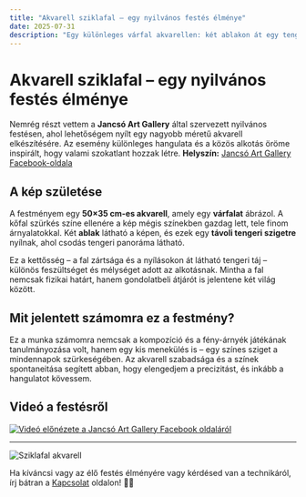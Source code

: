 ```yaml
---
title: "Akvarell sziklafal – egy nyilvános festés élménye"
date: 2025-07-31
description: "Egy különleges várfal akvarellen: két ablakon át egy tengeri szigetre nyíló kilátás. A festmény a Jancsó Art Gallery nyilvános festésén készült."
---
```


# Akvarell sziklafal – egy nyilvános festés élménye

Nemrég részt vettem a **Jancsó Art Gallery** által szervezett nyilvános festésen, ahol lehetőségem nyílt egy nagyobb méretű akvarell elkészítésére. Az esemény különleges hangulata és a közös alkotás öröme inspirált, hogy valami szokatlant hozzak létre.
**Helyszín:** [Jancsó Art Gallery Facebook-oldala](https://www.facebook.com/JancsoArtGallery)

## A kép születése

A festményem egy **50×35 cm-es akvarell**, amely egy **várfalat** ábrázol. A kőfal szürkés színe ellenére a kép mégis színekben gazdag lett, tele finom árnyalatokkal. Két **ablak** látható a képen, és ezek egy **távoli tengeri szigetre** nyílnak, ahol csodás tengeri panoráma látható.

Ez a kettősség – a fal zártsága és a nyílásokon át látható tengeri táj – különös feszültséget és mélységet adott az alkotásnak. Mintha a fal nemcsak fizikai határt, hanem gondolatbeli átjárót is jelentene két világ között.

## Mit jelentett számomra ez a festmény?

Ez a munka számomra nemcsak a kompozíció és a fény-árnyék játékának tanulmányozása volt, hanem egy kis menekülés is – egy színes sziget a mindennapok szürkeségében. Az akvarell szabadsága és a színek spontaneitása segített abban, hogy elengedjem a precizitást, és inkább a hangulatot kövessem.

## Videó a festésről

<a href="https://www.facebook.com/JancsoArtGallery/videos/756251053555946" target="_blank">
  <img src="/images/jancso_video_preview.jpg" alt="Videó előnézete a Jancsó Art Gallery Facebook oldaláról" />
</a>



---

![Sziklafal akvarell](/images/kofal.jpg)

Ha kíváncsi vagy az élő festés élményére vagy kérdésed van a technikáról, írj bátran a [Kapcsolat](./kontact.md) oldalon! 🎨🌊
